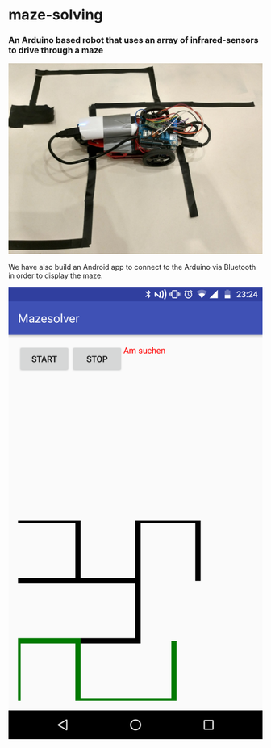 # maze-solving
### An Arduino based robot that uses an array of infrared-sensors to drive through a maze

![](documentation/images/vehicle_driving.jpg)

We have also build an Android app to connect to the Arduino via Bluetooth in order to display the maze.

![](documentation/images/app_screenshot.png)